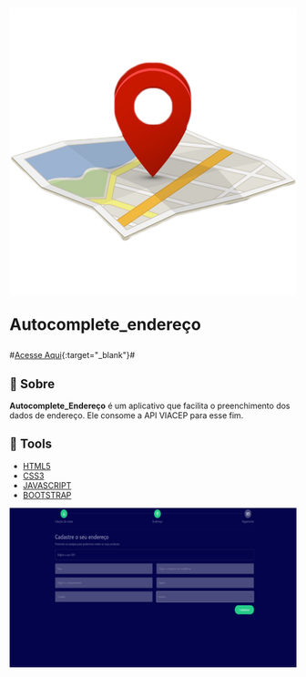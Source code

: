 <h1>
    <img src="./img/cepicon.png"/>
    <p>Autocomplete_endereço</p>
</h1>

#[Acesse Aqui](https://autocompleteendereco.vercel.app/){:target="_blank"}#

## 📕 Sobre

**Autocomplete_Endereço** é um aplicativo que facilita o preenchimento dos dados de endereço. Ele consome a API VIACEP para esse fim.

## 🔨 Tools
- [HTML5](https://developer.mozilla.org/pt-BR/docs/Web/HTML)
- [CSS3](https://developer.mozilla.org/pt-BR/docs/Web/CSS)
- [JAVASCRIPT](https://developer.mozilla.org/pt-BR/docs/Web/JavaScript)
- [BOOTSTRAP](https://getbootstrap.com/)

<img src="./img/homePage.png"/>
